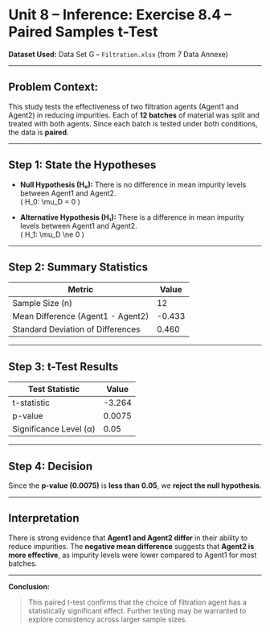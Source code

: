 # Unit 8 – Inference: Exercise 8.4 – Paired Samples t-Test

**Dataset Used:** Data Set G – `Filtration.xlsx` (from 7 Data Annexe)

---

## Problem Context:
This study tests the effectiveness of two filtration agents (Agent1 and Agent2) in reducing impurities. Each of **12 batches** of material was split and treated with both agents. Since each batch is tested under both conditions, the data is **paired**.

---

## Step 1: State the Hypotheses

- **Null Hypothesis (H₀):** There is no difference in mean impurity levels between Agent1 and Agent2.  
  \( H_0: \mu_D = 0 \)

- **Alternative Hypothesis (H₁):** There is a difference in mean impurity levels between Agent1 and Agent2.  
  \( H_1: \mu_D \ne 0 \)

---

## Step 2: Summary Statistics

| Metric                          | Value         |
|---------------------------------|---------------|
| Sample Size (n)                | 12            |
| Mean Difference (Agent1 - Agent2) | -0.433        |
| Standard Deviation of Differences | 0.460        |

---

## Step 3: t-Test Results

| Test Statistic  | Value   |
|------------------|---------|
| t-statistic      | -3.264  |
| p-value          | 0.0075  |
| Significance Level (α) | 0.05 |

---

## Step 4: Decision

Since the **p-value (0.0075)** is **less than 0.05**, we **reject the null hypothesis**.

---

## Interpretation

There is strong evidence that **Agent1 and Agent2 differ** in their ability to reduce impurities. The **negative mean difference** suggests that **Agent2 is more effective**, as impurity levels were lower compared to Agent1 for most batches.

---

**Conclusion:**  
> This paired t-test confirms that the choice of filtration agent has a statistically significant effect. Further testing may be warranted to explore consistency across larger sample sizes.

